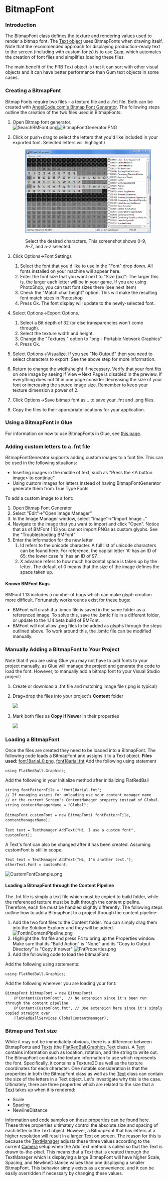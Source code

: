 # BitmapFont

### Introduction

The BitmapFont class defines the texture and rendering values used to render a bitmap font. The [Text object](../text/) uses BitmapFonts when drawing itself. Note that the recommended approach for displaying production-ready text to the screen (including with custom fonts) is to use [Gum](../../../../gum/), which automates the creation of font files and simplifies loading these files.

The main benefit of the FRB Text object is that it can sort with other visual objects and it can have better performance than Gum text objects in some cases.

### Creating a BitmapFont

Bitmap Fonts require two files - a texture file and a .fnt file. Both can be created with [AngelCode.com's Bitmap Font Generator](http://www.angelcode.com/products/bmfont/). The following steps outline the creation of the two files used in BitmapFonts:

1. Open Bitmap font generator.\
   &#x20;![SearchBMFont.png](../../../../media/migrated\_media-SearchBMFont.png)![BitmapFontGenerator.PNG](../../../../media/migrated\_media-BitmapFontGenerator.PNG)
2.  Click or push+drag to select the letters that you'd like included in your exported font. Selected letters will highlight.\


    <figure><img src="../../../../media/migrated_media-SelectedLettersInBFG.PNG" alt=""><figcaption><p>Select the desired characters. This screenshot shows 0-9, A-Z, and a-z selected.</p></figcaption></figure>
3. Click Options->Font Settings
   1. Select the font that you'd like to use in the "Font" drop down. All fonts installed on your machine will appear here.
   2. Enter the font size that you want next to "Size (px)": The larger this is, the larger each letter will be in your game. If you are using PhotoShop, you can test font sizes there (see next item)
   3. Check the "Match char height" option. This will make the resulting font match sizes in Photoshop
   4. Press Ok. The font display will update to the newly-selected font.
4. Select Options->Export Options.
   1. Select a Bit depth of 32 (or else transparencies won't come through).
   2. Select the texture width and height.
   3. Change the "Textures:" option to "png - Portable Network Graphics"
   4. Press Ok.
5. Select Options->Visualize. If you see "No Output!" then you need to select characters to export. See the above step for more information.
6. Return to change the width/height if necessary. Verify that your font fits on one image by seeing if View->Next Page is disabled in the preview. If everything does not fit in one page consider decreasing the size of your font or increasing the source image size. Remember to keep your texture dimension a power of 2.
7. Click Options->Save bitmap font as... to save your .fnt and .png files.
8. Copy the files to their appropriate locations for your application.

### Using a BitmapFont in Glue

For information on how to use BitmapFonts in Glue, see [this page](../../../../frb/docs/index.php).

### Adding custom letters to a .fnt file

BitmapFontGenerator supports adding custom images to a font file. This can be used in the following situations:

* Inserting images in the middle of text, such as "Press the \<A button image> to continue"
* Using custom images for letters instead of having BitmapFontGenerator generate them from True Type Fonts

To add a custom image to a font:

1. Open Bitmap Font Generator
2. Select "Edit"->"Open Image Manager"
3. In the Image Manager window, select "Image"->"Import Image..."
4. Navigate to the image that you want to import and click "Open". Notice that as of BMFont 1.13 you cannot import PNGs as custom glyphs. See the "Troubleshooting BMFont"
5. Enter the information for the new letter
   1. Id refers to the unicode character. A full list of unicode characters can be found here. For reference, the capital letter 'A' has an ID of 65; the lower case 'a' has an ID of 97.
   2. X advance refers to how much horizontal space is taken up by the letter. The default of 0 means that the size of the image defines the space taken up.

#### Known BMFont Bugs

BMFont 1.13 includes a number of bugs which can make glyph creation more difficult. Fortunately workarounds exist for these bugs:

* BMFont will crash if a .bmcc file is saved in the same folder as a referenced image. To solve this, save the .bmfc file in a different folder, or update to the 1.14 beta build of BMFont.
* BMFont will not allow .png files to be added as glyphs through the steps outlined above. To work around this, the .bmfc file can be modified manually.

### Manually Adding a BitmapFont to Your Project

Note that if you are using Glue you may not have to add fonts to your project manually, as Glue will manage the project and generate the code to load the font. However, to manually add a bitmap font to your Visual Studio project:

1. Create or download a .fnt file and matching image file (.png is typical)
2.  Drag+drop the files into your project's **Content** folder

    ![](../../../../media/2019-06-img\_5d09a2256425b.png)
3.  Mark both files as **Copy if Newer** in their properties

    ![](../../../../media/2019-06-img\_5d09a2636c758.png)

### Loading a BitmapFont

Once the files are created they need to be loaded into a BitmapFont. The following code loads a BitmapFont and assigns it to a Text object. **Files used:** [font18arial\_0.png](../../../../content/Tutorials/Graphics/font18arial\_0.png), [font18arial.fnt](http://files.flatredball.com/content/Tutorials/Graphics/font18arial.fnt) Add the following using statement

```
using FlatRedBall.Graphics;
```

Add the following in your Initialize method after initializing FlatRedBall

```
string fontPatternFile = "font18arial.fnt";
// If managing assets for unloading use your content manager name
// or the current Screen's ContentManager property instead of Global.
string contentManagerName = "Global";
 
BitmapFont customFont = new BitmapFont( fontPatternFile, contentManagerName);

Text text = TextManager.AddText("Hi. I use a custom font", customFont);
```

A Text's font can also be changed after it has been created. Assuming customFont is still in scope:

```
Text text = TextManager.AddText("Hi, I'm another text.");
otherText.Font = customFont;
```

![CustomFontExample.png](../../../../media/migrated\_media-CustomFontExample.png)

#### Loading a BitmapFont through the Content Pipeline

The .fnt file is simply a text file which must be copied to build folder, while the referenced texture must be built through the content pipeline. Therefore, each file must be handled slightly differently. The following steps outline how to add a BitmapFont to a project through the content pipeline:

1. Add the two font files to the Content folder. You can simply drag them into the Solution Explorer and they will be added. ![FontInContentPipeline.png](../../../../media/migrated\_media-FontInContentPipeline.png)
2. Highlight the .fnt file and press F4 to bring up the Properties window. Make sure that its "Build Action" is "None" and its "Copy to Output Directory" is "Copy if newer" ![FntProperties.png](../../../../media/migrated\_media-FntProperties.png)
3. Add the following code to load the bitmapFont:

Add the following using statements:

```
using FlatRedBall.Graphics;
```

Add the following wherever you are loading your font:

```
BitmapFont bitmapFont = new BitmapFont(
    @"Content\CustomFont",  // No extension since it's been run through the content pipeline
    @"Content\CustomFont.fnt", // Use extension here since it's simply copied straight over
    FlatRedBallServices.GlobalContentManager);
```

### Bitmap and Text size

While it may not be immediately obvious, there is a difference between BitmapFonts and [Texts](../../../../frb/docs/index.php) (the [FlatRedBall.Graphics.Text](../../../../frb/docs/index.php) class). A [Text](../../../../frb/docs/index.php) contains information such as location, rotation, and the string to write out. The BitmapFont contains the texture information to use which represents the font. Specifically, it contains a Texture2D as well as the texture coordinates for each character. One notable consideration is that the properties in both the BitmapFont class as well as the [Text](../../../../frb/docs/index.php) class can contain the size of the letters in a Text object. Let's investigate why this is the case. Ultimately, there are three properties which are related to the size that a [Text](../../../../frb/docs/index.php) takes up when it is rendered:

* Scale
* Spacing
* NewlineDistance

Information and code samples on these properties can be found [here](../../../../frb/docs/index.php#Text\_Size). These three properties ultimately control the absolute size and spacing of each letter in the Text object. However, a BitmapFont that has letters at a higher resolution will result in a larger Text on screen. The reason for this is because the [TextManager](../../../../frb/docs/index.php) adjusts these three values according to the current [Camera](../../../../frb/docs/index.php) setup when the AddText method is called so that the Text is drawn to-the-pixel. This means that a Text that is created through the TextManager which is displaying a large BitmapFont will have higher Scale, Spacing, and NewlineDistance values than one displaying a smaller BitmapFont. This behavior simply exists as a convenience, and it can be easily overridden if necessary by changing these values.
